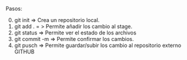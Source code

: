 Pasos:

0. git init => Crea un repositorio local.
1. git add . = > Permite añadir los cambio al stage.
2. git status => Permite ver el estado de los archivos
3. git commit -m => Permite confirmar los cambios.
4. git pusch => Permite guardar/subir los cambio al repositorio externo GITHUB

